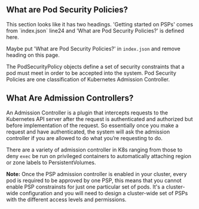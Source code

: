 What are Pod Security Policies?
-------------------------------
<jf>
This section looks like it has two headings. 'Getting started on PSPs' comes from `index.json` line24 and 'What are Pod Security Policies?' is defined here.

Maybe put 'What are Pod Security Policies?' in `index.json` and remove heading on this page.
</jf>

The PodSecurityPolicy objects define a set of security constraints that a pod must meet in order to be accepted into the system. Pod Security Policies are one classification of Kubernetes Admission Controller.


What Are Admission Controllers?
-------------------------------

An Admission Controller is a plugin that intercepts requests to the Kubernetes API server after the request is authenticated and authorized but before implementation of the request. So essentially once you make a request and have authenticated, the system will ask the admission controller if you are allowed to do what you’re requesting to do.

There are a variety of admission controller in K8s ranging from those to deny `exec` be run on privileged containers to automatically attaching region or zone labels to PersistentVolumes.

**Note:** Once the PSP admission controller is enabled in your cluster, every pod is required to be approved by one PSP, this means that you cannot enable PSP constrainsts for just one particular set of pods. It's a cluster-wide configuration and you will need to design a cluster-wide set of PSPs with the different access levels and permissions.
